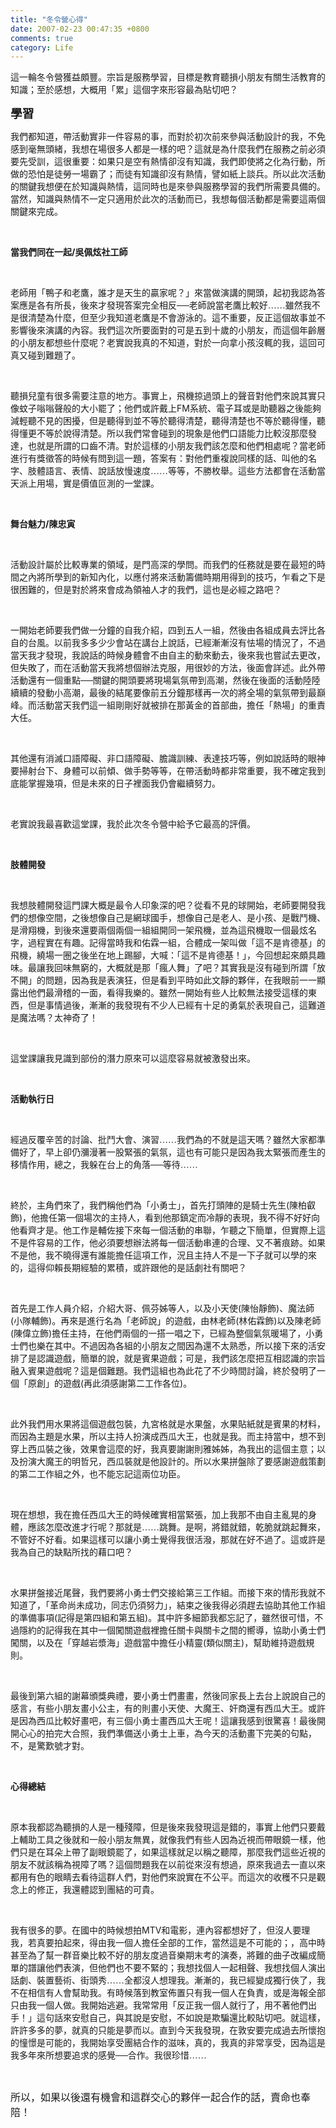 ```yaml
---
title: "冬令營心得"
date: 2007-02-23 00:47:35 +0800
comments: true
category: Life
---
```

<p class="MsoNormal"><span style="font-family: 新細明體;">這一輪冬令營獲益頗豐。宗旨是服務學習，目標是教育聽損小朋友有關生活教育的知識；至於感想，大概用「累」這個字來形容最為貼切吧？</span></p><p class="MsoNormal"><b><span style="font-size: 14pt; font-family: 新細明體;">學習</span></b></p><p class="MsoNormal"><span style="font-family: 新細明體;">我們都知道，帶活動實非一件容易的事，而對於初次前來參與活動設計的我，不免感到毫無頭緒，我想在場很多人都是一樣的吧？這就是為什麼我們在服務之前必須要先受訓，這很重要：如果只是空有熱情卻沒有知識，我們即使將之化為行動，所做的恐怕是徒勞一場霸了；而徒有知識卻沒有熱情，譬如紙上談兵。所以此次活動的關鍵我想便在於知識與熱情，這同時也是來參與服務學習的我們所需要具備的。當然，知識與熱情不一定只適用於此次的活動而已，我想每個活動都是需要這兩個關鍵來完成。</span></p><p class="MsoNormal"><span lang="EN-US"><o:p>&nbsp;</o:p></span></p><p class="MsoNormal"><b><span style="font-family: 新細明體;">當我們同在一起</span><span lang="EN-US">/</span></b><b><span style="font-family: 新細明體;">吳佩炫社工師</span><span lang="EN-US"><o:p /></span></b></p><p class="MsoNormal"><b><span lang="EN-US"><o:p>&nbsp;</o:p></span></b></p><p class="MsoNormal"><span style="font-family: 新細明體;">老師用「鴨子和老鷹，誰才是天生的贏家呢？」來當做演講的開頭，起初我認為答案應是各有所長，後來才發現答案完全相反──老師說當老鷹比較好……雖然我不是很清楚為什麼，但至少我知道老鷹是不會游泳的。這不重要，反正這個故事並不影響後來演講的內容。我們這次所要面對的可是五到十歲的小朋友，而這個年齡層的小朋友都想些什麼呢？老實說我真的不知道，對於一向拿小孩沒輒的我，這回可真又碰到難題了。</span></p><p class="MsoNormal"><span lang="EN-US"><o:p>&nbsp;</o:p></span></p><p class="MsoNormal"><span style="font-family: 新細明體;">聽損兒童有很多需要注意的地方。事實上，飛機掠過頭上的聲音對他們來說其實只像蚊子嗡嗡聲般的大小罷了；他們或許戴上</span><span lang="EN-US">FM</span><span style="font-family: 新細明體;">系統、電子耳或是助聽器之後能夠減輕聽不見的困擾，但是聽得到並不等於聽得清楚，聽得清楚也不等於聽得懂，聽得懂更不等於說得清楚。所以我們常會碰到的現象是他們口語能力比較沒那麼發達，也就是所謂的口齒不清。對於這樣的小朋友我們該怎麼和他們相處呢？當老師進行有獎徵答的時候有問到這一題，答案有：對他們重複說同樣的話、叫他的名字、肢體語言、表情、說話放慢速度……等等，不勝枚舉。這些方法都會在活動當天派上用場，實是價值叵測的一堂課。</span></p><p class="MsoNormal"><span lang="EN-US"><o:p>&nbsp;</o:p></span></p><p class="MsoNormal"><b><span style="font-family: 新細明體;">舞台魅力</span><span lang="EN-US">/</span></b><b><span style="font-family: 新細明體;">陳忠寅</span><span lang="EN-US"><o:p /></span></b></p><p class="MsoNormal"><span lang="EN-US"><o:p>&nbsp;</o:p></span></p><p class="MsoNormal"><span style="font-family: 新細明體;">活動設計屬於比較專業的領域，是門高深的學問。而我們的任務就是要在最短的時間之內將所學到的新知內化，以應付將來活動籌備時期用得到的技巧，乍看之下是很困難的，但是對於將來會成為領袖人才的我們，這也是必經之路吧？</span></p><p class="MsoNormal"><span lang="EN-US"><o:p>&nbsp;</o:p></span></p><p class="MsoNormal"><span style="font-family: 新細明體;">一開始老師要我們做一分鐘的自我介紹，四到五人一組，然後由各組成員去評比各自的台風。以前我多多少少會站在講台上說話，已經漸漸沒有怯場的情況了，不過當天我才發現，我說話的時候身體會不由自主的動來動去，後來我也嘗試去更改，但失敗了，而在活動當天我將想個辦法克服，用很妙的方法，後面會詳述。此外帶活動還有一個重點──關鍵的開頭要將現場氣氛帶到高潮，然後在後面的活動陸陸續續的發動小高潮，最後的結尾要像前五分鐘那樣再一次的將全場的氣氛帶到最巔峰。而活動當天我們這一組剛剛好就被排在那黃金的首部曲，擔任「熱場」的重責大任。</span></p><p class="MsoNormal"><span lang="EN-US"><o:p>&nbsp;</o:p></span></p><p class="MsoNormal"><span style="font-family: 新細明體;">其他還有消滅口語障礙、非口語障礙、膽識訓練、表達技巧等，例如說話時的眼神要掃射台下、身體可以前傾、做手勢等等，在帶活動時都非常重要，我不確定我到底能掌握幾項，但是未來的日子裡面我仍會繼續努力。</span></p><p class="MsoNormal"><span lang="EN-US"><o:p>&nbsp;</o:p></span></p><p class="MsoNormal"><span style="font-family: 新細明體;">老實說我最喜歡這堂課，我於此次冬令營中給予它最高的評價。</span></p><p class="MsoNormal"><span lang="EN-US"><o:p>&nbsp;</o:p></span></p><p class="MsoNormal"><b><span style="font-family: 新細明體;">肢體開發</span><span lang="EN-US"><o:p /></span></b></p><p class="MsoNormal"><span lang="EN-US"><o:p>&nbsp;</o:p></span></p><p class="MsoNormal"><span style="font-family: 新細明體;">我想肢體開發這門課大概是最令人印象深的吧？從看不見的球開始，老師要開發我們的想像空間，之後想像自己是網球國手，想像自己是老人、是小孩、是戰鬥機、是滑翔機，到後來還要兩個兩個一組組開同一架飛機，並為這飛機取一個最炫名字，過程實在有趣。記得當時我和佑霖一組，合體成一架叫做「這不是肯德基」的飛機，繞場一圈之後坐在地上踢腳，大喊：「這不是肯德基！」，今回想起來頗具趣味。最讓我回味無窮的，大概就是那「瘋人舞」了吧？其實我是沒有碰到所謂「放不開」的問題，因為我是表演狂，但是看到平時如此文靜的夥伴，在我眼前一一顯露出他們最滑稽的一面，看得我樂的。雖然一開始有些人比較無法接受這樣的東西，但是事情過後，漸漸的我發現有不少人已經有十足的勇氣於表現自己，這難道是魔法嗎？太神奇了！</span></p><p class="MsoNormal"><span lang="EN-US"><o:p>&nbsp;</o:p></span></p><p class="MsoNormal"><span style="font-family: 新細明體;">這堂課讓我見識到部份的潛力原來可以這麼容易就被激發出來。</span></p><p class="MsoNormal"><span lang="EN-US"><o:p>&nbsp;</o:p></span></p><p class="MsoNormal"><b><span style="font-family: 新細明體;">活動執行日</span><span lang="EN-US"><o:p /></span></b></p><p class="MsoNormal"><b><span lang="EN-US"><o:p>&nbsp;</o:p></span></b></p><p class="MsoNormal"><span style="font-family: 新細明體;">經過反覆辛苦的討論、批鬥大會、演習……我們為的不就是這天嗎？雖然大家都準備好了，早上卻仍瀰漫著一股緊張的氣氛，這也有可能只是因為我太緊張而產生的移情作用，總之，我躲在台上的角落──等待……</span></p><p class="MsoNormal"><span lang="EN-US"><o:p>&nbsp;</o:p></span></p><p class="MsoNormal"><span style="font-family: 新細明體;">終於，主角們來了，我們稱他們為「小勇士」，首先打頭陣的是騎士先生</span><span lang="EN-US">(</span><span style="font-family: 新細明體;">陳柏叡飾</span><span lang="EN-US">)</span><span style="font-family: 新細明體;">，他擔任第一個場次的主持人，看到他那鎮定而冷靜的表現，我不得不好好向他看齊才是。他工作是輔佐接下來每一個活動的串聯，乍聽之下簡單，但實際上這不是件容易的工作，他必須要想辦法將每一個活動串連的合理、又不著痕跡。如果不是他，我不曉得還有誰能擔任這項工作，況且主持人不是一下子就可以學的來的，這得仰賴長期經驗的累積，或許跟他的是話劇社有關吧？</span></p><p class="MsoNormal"><span lang="EN-US"><o:p>&nbsp;</o:p></span></p><p class="MsoNormal"><span style="font-family: 新細明體;">首先是工作人員介紹，介紹大哥、佩芬姊等人，以及小天使</span><span lang="EN-US">(</span><span style="font-family: 新細明體;">陳怡靜飾</span><span lang="EN-US">)</span><span style="font-family: 新細明體;">、魔法師</span><span lang="EN-US">(</span><span style="font-family: 新細明體;">小隊輔飾</span><span lang="EN-US">)</span><span style="font-family: 新細明體;">。再來是進行名為「老師說」的遊戲，由<st1:personname w:st="on" productid="林">林</st1:personname>老師</span><span lang="EN-US">(</span><span style="font-family: 新細明體;">林佑霖飾</span><span lang="EN-US">)</span><span style="font-family: 新細明體;">以及<st1:personname w:st="on" productid="陳">陳</st1:personname>老師</span><span lang="EN-US">(</span><span style="font-family: 新細明體;">陳偉立飾</span><span lang="EN-US">)</span><span style="font-family: 新細明體;">擔任主持，在他們兩個的一搭一唱之下，已經為整個氣氛暖場了，小勇士們也樂在其中。不過因為各組的小朋友之間因為還不太熟悉，所以接下來的活安排了是認識遊戲，簡單的說，就是賓果遊戲；可是，我們該怎麼把互相認識的宗旨融入賓果遊戲呢？這是個難題。我們這組也為此花了不少時間討論，終於發明了一個「原創」的遊戲</span><span lang="EN-US">(</span><span style="font-family: 新細明體;">再此須感謝第二工作各位</span><span lang="EN-US">)</span><span style="font-family: 新細明體;">。</span></p><p class="MsoNormal"><span lang="EN-US"><o:p>&nbsp;</o:p></span></p><p class="MsoNormal"><span style="font-family: 新細明體;">此外我們用水果將這個遊戲包裝，九宮格就是水果盤，水果貼紙就是賓果的材料，而因為主題是水果，所以主持人扮演成西瓜大王，也就是我。而主持當中，想不到穿上西瓜裝之後，效果會這麼的好，我真要謝謝則雅姊姊，為我出的這個主意；以及扮演大魔王的明哲兄，西瓜裝就是他設計的。所以水果拼盤除了要感謝遊戲策劃的第二工作組之外，也不能忘記這兩位功臣。</span></p><p class="MsoNormal"><span lang="EN-US"><o:p>&nbsp;</o:p></span></p><p class="MsoNormal"><span style="font-family: 新細明體;">現在想想，我在擔任西瓜大王的時候確實相當緊張，加上我那不由自主亂晃的身體，應該怎麼改進才行呢？那就是……跳舞。是啊，將錯就錯，乾脆就跳起舞來，不管好不好看。如果這樣可以讓小勇士覺得我很活潑，那就在好不過了。這或許是我為自己的缺點所找的藉口吧？</span></p><p class="MsoNormal"><span lang="EN-US"><o:p>&nbsp;</o:p></span></p><p class="MsoNormal"><span style="font-family: 新細明體;">水果拼盤接近尾聲，我們要將小勇士們交接給第三工作組。而接下來的情形我就不知道了，「革命尚未成功，同志仍須努力」，結束之後我得必須趕去協助其他工作組的準備事項</span><span lang="EN-US">(</span><span style="font-family: 新細明體;">記得是第四組和第五組</span><span lang="EN-US">)</span><span style="font-family: 新細明體;">。其中許多細節我都忘記了，雖然很可惜，不過隱約的記得我在其中一個闖關遊戲裡擔任關卡與關卡之間的嚮導，協助小勇士們闖關，以及在「穿越岩漿海」遊戲當中擔任小精靈</span><span lang="EN-US">(</span><span style="font-family: 新細明體;">類似關主</span><span lang="EN-US">)</span><span style="font-family: 新細明體;">，幫助維持遊戲規則。</span></p><p class="MsoNormal"><span lang="EN-US"><o:p>&nbsp;</o:p></span></p><p class="MsoNormal"><span style="font-family: 新細明體;">最後到第六組的謝幕頒獎典禮，要小勇士們畫畫，然後同家長上去台上說說自己的感言，有些小朋友畫小公主，有的則畫小天使、大魔王、奸商還有西瓜大王。或許是因為西瓜比較好畫吧，有三個小勇士畫西瓜大王呢！這讓我感到很驚喜！最後開開心心的拍完大合照，我們準備送小勇士上車，為今天的活動畫下完美的句點，不，是驚歎號才對。</span></p><p class="MsoNormal"><span lang="EN-US"><o:p>&nbsp;</o:p></span></p><p class="MsoNormal"><b><span style="font-family: 新細明體;">心得總結</span><span lang="EN-US"><o:p /></span></b></p><p class="MsoNormal"><b><span lang="EN-US"><o:p>&nbsp;</o:p></span></b></p><p class="MsoNormal"><span style="font-family: 新細明體;">原本我都認為聽損的人是一種殘障，但是後來我發現這是錯的，事實上他們只要戴上輔助工具之後就和一般小朋友無異，就像我們有些人因為近視而帶眼鏡一樣，他們只是在耳朵上帶了副眼鏡罷了，如果這樣就足以稱之聽障，那麼我們這些近視的朋友不就該稱為視障了嗎？這個問題我在以前從來沒有想過，原來我過去一直以來都用有色的眼睛去看待這群人們，對他們來說實在不公平。而這次的收穫不只是觀念上的修正，我還體認到團結的可貴。</span></p><p class="MsoNormal"><span lang="EN-US"><o:p>&nbsp;</o:p></span></p><p class="MsoNormal"><span style="font-family: 新細明體;">我有很多的夢。在國中的時候想拍</span><span lang="EN-US">MTV</span><span style="font-family: 新細明體;">和電影，連內容都想好了，但沒人要理我，若真要拍起來，得由我一個人擔任全部的工作，當然這是不可能的；，高中時甚至為了幫一群音樂比較不好的朋友度過音樂期末考的演奏，將難的曲子改編成簡單的譜讓他們表演，但他們也不要不緊的；我想找個人一起相聲、我想找個人演出話劇、裝置藝術、街頭秀……全都沒人想理我。漸漸的，我已經變成獨行俠了，我不在相信有人會幫助我。有時候落到教室佈置只有我一個人在負責，或是海報全部只由我一個人做。我開始逃避。我常常用「反正我一個人就行了，用不著他們出手！」這句話來安慰自己，與其說是安慰，不如說是欺騙還比較貼切吧。就這樣，許許多多的夢，就真的只能是夢而以。直到今天我發現，在敦安要完成過去所懷抱的憧憬是可能的，我開始享受團結合作的滋味，真的，我真的非常享受，因為這是我多年來所想要追求的感覺──合作。我很珍惜……</span></p><p class="MsoNormal"><span lang="EN-US"><o:p>&nbsp;</o:p></span></p><span style="font-size: 12pt; font-family: 新細明體;">所以，如果以後還有機會和這群交心的夥伴一起合作的話，賣命也奉陪！</span>
